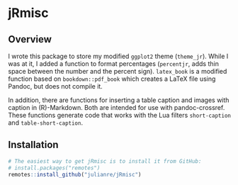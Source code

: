 # jRmisc

## Overview

I wrote this package to store my modified `ggplot2` theme (`theme_jr`). While I was at it, I added a function to format percentages (`percentjr`, adds thin space between the number and the percent sign).
`latex_book` is a modified function based on `bookdown::pdf_book` which creates a LaTeX file using Pandoc, but does not compile it.

In addition, there are functions for inserting a table caption and images with caption in (R)-Markdown. Both are intended for use with pandoc-crossref. These functions generate code that works with the Lua filters `short-caption` and `table-short-caption`.

## Installation

``` r
# The easiest way to get jRmisc is to install it from GitHub:
# install.packages("remotes")
remotes::install_github("julianre/jRmisc")
```
